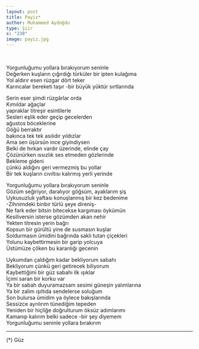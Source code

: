 ```yaml
---
layout: post
title: Payiz*
author: Muhammed Aydoğdu
type: Şiir
x: "230"
image: payiz.jpg
---
```


<br/>

Yorgunluğumu yollara bırakıyorum seninle  
Değerken kuşların çığırdığı türküler bir ipten kulağıma  
Yol aldırır esen rüzgar dört teker  
Karıncalar bereketi taşır -bir büyük yüktür sırtlarında  

Serin eser şimdi rüzgârlar orda  
Kımıldar ağaçlar   
yapraklar titreşir esintilerle  
Sesleri eşlik eder geçip gecelerden  
ağustos böceklerine  
Göğü berraktır   
bakınca tek tek asılıdır yıldızlar  
Ama sen üşürsün ince giyindiysen  
Belki de hırkan vardır üzerinde, elinde çay  
Çözünürken ıssızlık ses etmeden gözlerinde  
Bekleme gideni  
çünkü aldığını geri vermezmiş bu yollar  
Bir tek kuşların cıvıltısı kalırmış yerli yerinde  

Yorgunluğumu yollara bırakıyorum seninle  
Gözüm seğiriyor, daralıyor göğsüm, ayaklarım şiş  
Uykusuzluk yaftası konuşlanmış bir kez bedenime  
-Zihnimdeki binbir türlü şeye direniş-  
Ne fark eder bitsin bitecekse kargıması öykümün  
Kesiliversin isterse gözümden akan nehir  
Yekten titresin yerin bağrı  
Kopsun bir gürültü yine de susmasın kuşlar  
Soldurmasın ümidini bağrında saklı tutan çiçekleri  
Yolunu kaybettirmesin bir garip yolcuya  
Üstümüze çöken bu karanlığı gecenin  

Uykumdan çaldığım kadar bekliyorum sabahı  
Bekliyorum çünkü geri getirecek biliyorum  
Kaybettiğimi bir güz sabahı ilk ışıklar  
İçimi saran bir korku var  
Ya bir sabah duyuramazsam sesimi güneşin yalımlarına  
Ya bir zalim ışıltıda sendelerse soluğum  
Son bulursa ümidim ya öylece bakışlarında  
Sessizce ayrılırım tünediğim tepeden  
Yeniden bir hiçliğe doğrulturum öksüz adımlarımı  
Kamanıp kalırım belki sadece 
-bir şey diyemem  
Yorgunluğumu seninle yollara bırakırım  

---

(*) Güz

